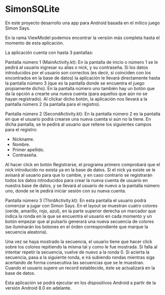 # SimonSQLite
En este proyecto desarrollo una app para Android basada en el mítico juego Simon Says.

En la rama ViewModel podemos encontrar la versión más completa hasta el momento de esta aplicación.

La aplicación cuenta con hasta 3 pantallas:

Pantalla número 1 (MainActivity.kt):
En la pantalla de inicio o número 1 se le pedirá al usuario ingresar su alias o nick, y su contraseña.
Si los datos introducidos por el usuario son correctos (es decir, si coinciden con los encontrados en la base de datos) 
la aplicación le llevará directamente hasta la pantalla número 3 (que es la pantalla donde se encuentra el juego 
propiamente dicho).
En la pantalla número uno también hay un botón que da la opción a crearte una nueva cuenta (para aquellos que aún no se hayan registrado).
Al clickar dicho botón, la aplicación nos llevará a la pantalla número 2 (la pantalla para el registro).



Pantalla número 2 (SecondActivity.kt):
En la pantalla número 2 es la pantalla en que el usuario podrá crearse una nueva cuenta si aún no la tiene.
En dicha pantalla, se le pedirá al usuario que rellene los siguientes campos para el registro:
- Nickname.
- Nombre.
- Primer apellido.
- Contraseña.

Al hacer click en botón Registrarse, el programa primero comprobará que el nick introducido no exista ya en la base de datos.
Si el nick ya existe se le avisará al usuario para que lo cambie, y en caso contrario se registrarán todos los datos introducidos para crear la nueva cuenta de usuario en nuestra base de datos, y se llevará al usuario de nuevo a la pantalla número uno, donde se le pedirá iniciar sesión con su nueva cuenta.



Pantalla número 3 (ThirdActivity.kt):
En esta pantalla el usuario podrá comenzar a jugar con Simon Says.
En el layout se muestran cuatro colores (verde, amarillo, rojo, azul),
en la parte superior derecha un marcador que indica la ronda en la que se encuentra el usuario en cada momento 
y un botón empezar que al pulsarlo generará una nueva secuencia de colores
(se iluminarán los botones en el órden correspondiente que marque la secuencia aleatoria). 

Una vez se haya mostrado la secuencia, el usuario tiene que hacer click sobre los colores repitiendo 
la misma tal y como le fue mostrada.
Si falla al intentar repetir la secuencia, vuelve de nuevo a la ronda 0.
Si acierta la secuencia, pasa a la siguiente ronda, e irá subiendo rondas mientras siga acertando de forma consecutiva las secuencias que se le muestran.
Cuando el usuario supere un record establecido, éste se actualizará en la base de datos.



Esta aplicación se podrá ejecutar en los dispositivos Android a partir de la versión Android 8.0 en adelante.


